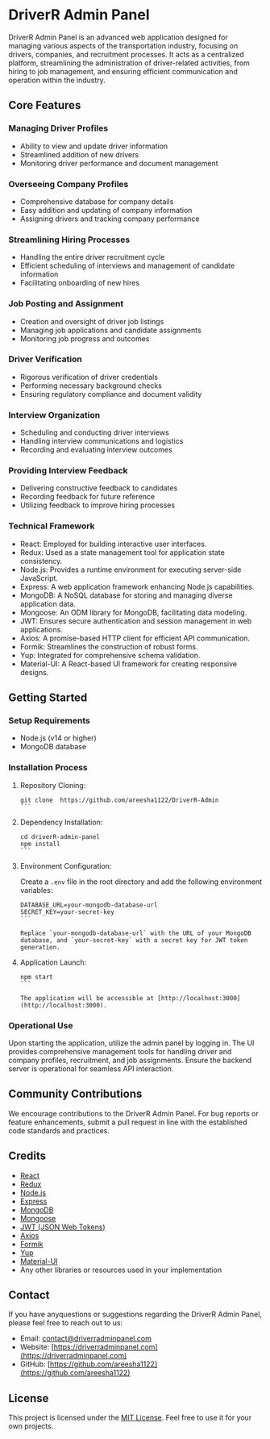 # DriverR Admin Panel

DriverR Admin Panel is an advanced web application designed for managing various aspects of the transportation industry, focusing on drivers, companies, and recruitment processes. It acts as a centralized platform, streamlining the administration of driver-related activities, from hiring to job management, and ensuring efficient communication and operation within the industry.

## Core Features

### Managing Driver Profiles

- Ability to view and update driver information
- Streamlined addition of new drivers
- Monitoring driver performance and document management

### Overseeing Company Profiles

- Comprehensive database for company details
- Easy addition and updating of company information
- Assigning drivers and tracking company performance

### Streamlining Hiring Processes

- Handling the entire driver recruitment cycle
- Efficient scheduling of interviews and management of candidate information
- Facilitating onboarding of new hires

### Job Posting and Assignment

- Creation and oversight of driver job listings
- Managing job applications and candidate assignments
- Monitoring job progress and outcomes

### Driver Verification

- Rigorous verification of driver credentials
- Performing necessary background checks
- Ensuring regulatory compliance and document validity

### Interview Organization

- Scheduling and conducting driver interviews
- Handling interview communications and logistics
- Recording and evaluating interview outcomes

### Providing Interview Feedback

- Delivering constructive feedback to candidates
- Recording feedback for future reference
- Utilizing feedback to improve hiring processes

### Technical Framework

- React: Employed for building interactive user interfaces.
- Redux: Used as a state management tool for application state consistency.
- Node.js: Provides a runtime environment for executing server-side JavaScript.
- Express: A web application framework enhancing Node.js capabilities.
- MongoDB: A NoSQL database for storing and managing diverse application data.
- Mongoose: An ODM library for MongoDB, facilitating data modeling.
- JWT: Ensures secure authentication and session management in web applications.
- Axios: A promise-based HTTP client for efficient API communication.
- Formik: Streamlines the construction of robust forms.
- Yup: Integrated for comprehensive schema validation.
- Material-UI: A React-based UI framework for creating responsive designs.

## Getting Started

### Setup Requirements

- Node.js (v14 or higher)
- MongoDB database

### Installation Process

1. Repository Cloning:

   ````shell
   git clone  https://github.com/areesha1122/DriverR-Admin
   ```

   ````

2. Dependency Installation:

   ````shell
   cd driverR-admin-panel
   npm install
   ```

   ````

3. Environment Configuration:

   Create a `.env` file in the root directory and add the following environment variables:

   ````plaintext
   DATABASE_URL=your-mongodb-database-url
   SECRET_KEY=your-secret-key
   ```

   Replace `your-mongodb-database-url` with the URL of your MongoDB database, and `your-secret-key` with a secret key for JWT token generation.

   ````

4. Application Launch:

   ````shell
   npm start
   ```

   The application will be accessible at [http://localhost:3000](http://localhost:3000).
   ````

### Operational Use

Upon starting the application, utilize the admin panel by logging in. The UI provides comprehensive management tools for handling driver and company profiles, recruitment, and job assignments. Ensure the backend server is operational for seamless API interaction.

## Community Contributions

We encourage contributions to the DriverR Admin Panel. For bug reports or feature enhancements, submit a pull request in line with the established code standards and practices.

## Credits

- [React](https://reactjs.org)
- [Redux](https://redux.js.org)
- [Node.js](https://nodejs.org)
- [Express](https://expressjs.com)
- [MongoDB](https://www.mongodb.com)
- [Mongoose](https://mongoosejs.com)
- [JWT (JSON Web Tokens)](https://jwt.io)
- [Axios](https://axios-http.com)
- [Formik](https://formik.org)
- [Yup](https://github.com/jquense/yup)
- [Material-UI](https://material-ui.com)
- Any other libraries or resources used in your implementation

## Contact

If you have anyquestions or suggestions regarding the DriverR Admin Panel, please feel free to reach out to us:

- Email: [contact@driverradminpanel.com](mailto:contact@driverradminpanel.com)
- Website: [https://driverradminpanel.com](https://driverradminpanel.com)
- GitHub: [https://github.com/areesha1122](https://github.com/areesha1122)

## License

This project is licensed under the [MIT License](LICENSE). Feel free to use it for your own projects.
